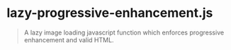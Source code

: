# lazy-progressive-enhancement.js

> A lazy image loading javascript function which enforces progressive enhancement and valid HTML.
